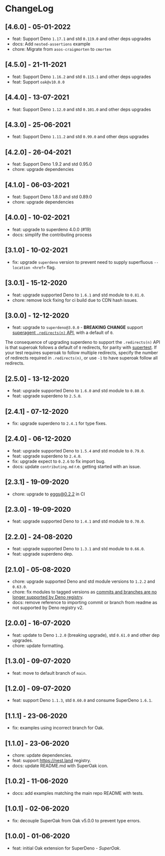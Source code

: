 # ChangeLog

## [4.6.0] - 05-01-2022

- feat: Support Deno `1.17.1` and std `0.119.0` and other deps upgrades
- docs: Add `nested-assertions` example
- chore: Migrate from `asos-craigmorten` to `cmorten`

## [4.5.0] - 21-11-2021

- feat: Support Deno `1.16.2` and std `0.115.1` and other deps upgrades
- feat: Support `oak@v10.0.0`

## [4.4.0] - 13-07-2021

- feat: Support Deno `1.12.0` and std `0.101.0` and other deps upgrades

## [4.3.0] - 25-06-2021

- feat: Support Deno `1.11.2` and std `0.99.0` and other deps upgrades

## [4.2.0] - 26-04-2021

- feat: Support Deno 1.9.2 and std 0.95.0
- chore: upgrade dependencies

## [4.1.0] - 06-03-2021

- feat: Support Deno 1.8.0 and std 0.89.0
- chore: upgrade dependencies

## [4.0.0] - 10-02-2021

- feat: upgrade to superdeno 4.0.0 (#19)
- docs: simplify the contributing process

## [3.1.0] - 10-02-2021

- fix: upgrade `superdeno` version to prevent need to supply superfluous
  `--location <href>` flag.

## [3.0.1] - 15-12-2020

- feat: upgrade supported Deno to `1.6.1` and std module to `0.81.0`.
- chore: remove lock fixing for ci build due to CDN hash issues.

## [3.0.0] - 12-12-2020

- feat: upgrade to `superdeno@3.0.0` - **BREAKING CHANGE** support
  [superagent `.redirects(n)` API](https://visionmedia.github.io/superagent/#following-redirects),
  with a default of `0`.

The consequence of upgrading superdeno to support the `.redirects(n)` API is
that superoak follows a default of `0` redirects, for parity with
[supertest](https://github.com/visionmedia/supertest/blob/master/lib/test.js#L32).
If your test requires superoak to follow multiple redirects, specify the number
of redirects required in `.redirects(n)`, or use `-1` to have superoak follow
all redirects.

## [2.5.0] - 13-12-2020

- feat: upgrade supported Deno to `1.6.0` and std module to `0.80.0`.
- feat: upgrade superdeno to `2.5.0`.

## [2.4.1] - 07-12-2020

- fix: upgrade superdeno to `2.4.1` for type fixes.

## [2.4.0] - 06-12-2020

- feat: upgrade supported Deno to `1.5.4` and std module to `0.79.0`.
- feat: upgrade superdeno to `2.4.0`.
- fix: upgrade expect to `0.2.6` to fix import bug.
- docs: update `contributing.md` r.e. getting started with an issue.

## [2.3.1] - 19-09-2020

- chore: upgrade to eggs@0.2.2 in CI

## [2.3.0] - 19-09-2020

- feat: upgrade supported Deno to `1.4.1` and std module to `0.70.0`.

## [2.2.0] - 24-08-2020

- feat: upgrade supported Deno to `1.3.1` and std module to `0.66.0`.
- feat: upgrade superdeno dep.

## [2.1.0] - 05-08-2020

- chore: upgrade supported Deno and std module versions to `1.2.2` and `0.63.0`.
- chore: fix modules to tagged versions as
  [commits and branches are no longer supported by Deno
  registry](https://deno.land/posts/registry2).
- docs: remove reference to importing commit or branch from readme as not
  supported by Deno registry v2.

## [2.0.0] - 16-07-2020

- feat: update to Deno `1.2.0` (breaking upgrade), std `0.61.0` and other dep
  upgrades.
- chore: update formatting.

## [1.3.0] - 09-07-2020

- feat: move to default branch of `main`.

## [1.2.0] - 09-07-2020

- feat: support Deno `1.1.3`, std `0.60.0` and consume SuperDeno `1.6.1`.

## [1.1.1] - 23-06-2020

- fix: examples using incorrect branch for Oak.

## [1.1.0] - 23-06-2020

- chore: update dependencies.
- feat: support <https://nest.land> registry.
- docs: update README.md with SuperOak icon.

## [1.0.2] - 11-06-2020

- docs: add examples matching the main repo README with tests.

## [1.0.1] - 02-06-2020

- fix: decouple SuperOak from Oak v5.0.0 to prevent type errors.

## [1.0.0] - 01-06-2020

- feat: initial Oak extension for SuperDeno - _SuperOak_.
